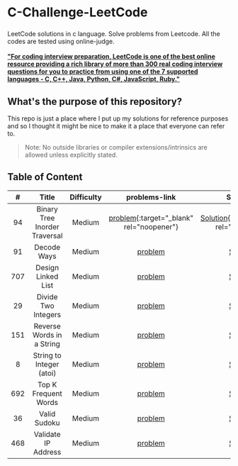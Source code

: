 # C-Challenge-LeetCode
###
LeetCode solutions in c language. Solve problems from Leetcode. All the codes are tested using online-judge. <br/><br/>
[**"For coding interview preparation, LeetCode is one of the best online resource providing a rich library of more than 300 real coding interview questions for you to practice from using one of the 7 supported languages - C, C++, Java, Python, C#, JavaScript, Ruby."**](https://www.quora.com/How-effective-is-Leetcode-for-preparing-for-technical-interviews-Differentiate-between-the-free-to-access-resources-and-the-only-for-subscriber-resources) 
<br/>

What's the purpose of this repository?
---
This repo is just a place where I put up my solutions for reference purposes and so I thought it might be nice to make it a place that everyone can refer to.
> Note: No outside libraries or compiler extensions/intrinsics are allowed unless explicitly stated.

Table of Content
---

| # | Title | Difficulty | problems-link | Solutions |
| :---: | :---: | :---: | :---: | :---: |
| 94 | Binary Tree Inorder Traversal | Medium | [problem](https://leetcode.com/problems/binary-tree-inorder-traversal/){:target="_blank" rel="noopener"} | [Solution](https://github.com/RefaelBeker7/C-Challenge-LeetCode/tree/main/Binary%20Tree%20Inorder%20Traversal){:target="_blank" rel="noopener"} |
| 91 | Decode Ways | Medium | [problem](https://leetcode.com/problems/decode-ways/) | [Solution](https://github.com/RefaelBeker7/C-Challenge-LeetCode/tree/main/Decode%20Ways) |
| 707 | Design Linked List | Medium | [problem](https://leetcode.com/problems/design-linked-list/) | [Solution](https://github.com/RefaelBeker7/C-Challenge-LeetCode/tree/main/Design%20Linked%20List) |
| 29 | Divide Two Integers | Medium | [problem](https://leetcode.com/problems/divide-two-integers/) | [Solution](https://github.com/RefaelBeker7/C-Challenge-LeetCode/tree/main/Divide%20Two%20Integers) |
| 151 | Reverse Words in a String | Medium | [problem](https://leetcode.com/problems/reverse-words-in-a-string/) | [Solution](https://github.com/RefaelBeker7/C-Challenge-LeetCode/tree/main/Reverse%20Words%20in%20a%20String) |
| 8 | String to Integer (atoi) | Medium | [problem](https://leetcode.com/problems/string-to-integer-atoi/) | [Solution](https://github.com/RefaelBeker7/C-Challenge-LeetCode/tree/main/String%20to%20Integer%20(atoi)) |
| 692 | Top K Frequent Words | Medium | [problem](https://leetcode.com/problems/top-k-frequent-words/) | [Solution](https://github.com/RefaelBeker7/C-Challenge-LeetCode/tree/main/Top%20K%20Frequent%20Words) |
| 36 | Valid Sudoku | Medium | [problem](https://leetcode.com/problems/valid-sudoku/) | [Solution](https://github.com/RefaelBeker7/C-Challenge-LeetCode/tree/main/Valid%20Sudoku) |
| 468 | Validate IP Address | Medium | [problem](https://leetcode.com/problems/validate-ip-address/) | [Solution](https://github.com/RefaelBeker7/C-Challenge-LeetCode/tree/main/Validate%20IP%20Address) |








